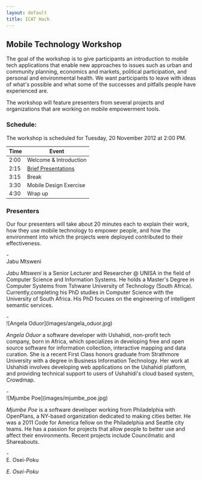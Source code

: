 ```yaml
---
layout: default
title: ICAT Hack
---
```



## Mobile Technology Workshop

The goal of the workshop is to give participants an introduction to mobile tech
applications that enable new approaches to issues such as urban and community
planning, economics and markets, political participation, and personal and
environmental health. We want participants to leave with ideas of what's
possible and what some of the successes and pitfalls people have experienced are.

The workshop will feature presenters from several projects and organizations
that are working on mobile empowerment tools.


### Schedule:

The workshop is scheduled for Tuesday, 20 November 2012 at 2:00 PM.

  Time  | Event
--------|--------
  2:00  | Welcome & Introduction
  2:15  | [Brief Presentations](#Presenters)
  3:15  | Break
  3:30  | Mobile Design Exercise
  4:30  | Wrap up
  
### Presenters

Our four presenters will take about 20 minutes each to explain their
work, how they use mobile technology to empower people, and how the 
environment into which the projects were deployed contributed to their
effectiveness.

<div class="presenter-start">-</div>
Jabu Mtsweni

*Jabu Mtsweni* is a Senior Lecturer and Researcher @ UNISA in the field of
Computer Science and Information Systems. He holds a Master's Degree in Computer
Systems from Tshwane University of Technology (South Africa).
Currently,completing his PhD studies in Computer Science with the University of
South Africa. His PhD focuses on the engineering of intelligent semantic
services.

<div class="presenter-start">-</div>
![Angela Oduor](images/angela_oduor.jpg)

*Angela Oduor* a software developer with Ushahidi, non-profit tech company, born
in Africa, which specializes in developing free and open source software for
information collection, interactive mapping and data curation. She is a recent
First Class honors graduate from Strathmore University with a degree in Business
Information Technology. Her work at Ushahidi involves developing web
applications on the Ushahidi platform, and providing technical support to users
of Ushahidi's cloud based system, Crowdmap.

<div class="presenter-start">-</div>
![Mjumbe Poe](images/mjumbe_poe.jpg)

*Mjumbe Poe* is a software developer working from Philadelphia with OpenPlans, a
NY-based organization dedicated to making cities better. He was a 2011 Code for
America fellow on the Philadelphia and Seattle city teams. He has a passion for
projects that allow people to better use and affect their environments. Recent
projects include Councilmatic and Shareabouts.

<div class="presenter-start">-</div>
E. Osei-Poku

*E. Osei-Poku*

